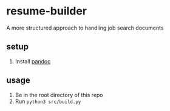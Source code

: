 # resume-builder

A more structured approach to handling job search documents

## setup

1. Install [pandoc](https://pandoc.org/installing.html)

## usage

1. Be in the root directory of this repo
1. Run `python3 src/build.py`
